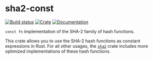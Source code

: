 # sha2-const

[![Build status](https://github.com/saleemrashid/sha2-const/workflows/CI/badge.svg)](https://github.com/saleemrashid/sha2-const/actions)
[![Crate](https://meritbadge.herokuapp.com/sha2-const)](https://crates.io/crates/sha2-const)
[![Documentation](https://docs.rs/sha2-const/badge.svg)](https://docs.rs/sha2-const)

`const fn` implementation of the SHA-2 family of hash functions.

This crate allows you to use the SHA-2 hash functions as constant expressions
in Rust. For all other usages, the [`sha2`] crate includes more optimized
implementations of these hash functions.

[`sha2`]: https://crates.io/crates/sha2
